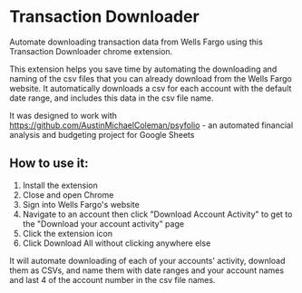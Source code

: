 # Transaction Downloader

Automate downloading transaction data from Wells Fargo using this Transaction Downloader chrome extension.

This extension helps you save time by automating the downloading and naming of the csv files that you can already download from the Wells Fargo website. It automatically downloads a csv for each account with the default date range, and includes this data in the csv file name.

It was designed to work with https://github.com/AustinMichaelColeman/psyfolio - an automated financial analysis and budgeting project for Google Sheets

## How to use it:

1. Install the extension
2. Close and open Chrome
3. Sign into Wells Fargo's website
4. Navigate to an account then click "Download Account Activity" to get to the "Download your account activity" page
5. Click the extension icon
6. Click Download All without clicking anywhere else

It will automate downloading of each of your accounts' activity, download them as CSVs, and name them with date ranges and your account names and last 4 of the account number in the csv file names.
